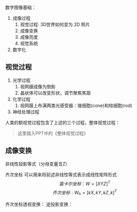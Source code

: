 数字图像基础：
1. 成像过程
    1. 视觉过程: 3D世界如何变为 2D 照片 
    2. 成像变换
    3. 成像亮度
    4. 视觉系统
2. 数字化

## 视觉过程
1. 光学过程
   1. 视网膜成像为倒影
   2. 晶状体可以改变形状，调节聚焦焦距
2. 化学过程
   1. 视网膜上布满两类光感受器：锥细胞(cone)和柱细胞(rod)
3. 神经处理过程

人类的额视觉过程包含了上述的三个过程，整体视觉过程：
> 这里插入PPT中的《整体视觉过程》
## 成像变换

非线性投影等式（分母变量含Z）

齐次坐标
可以用来将前述非线性等式表示成线性矩阵形式
$$
笛卡尔坐标：W = [X  Y Z]^T 
$$
$$
齐次坐标: W_h = [kX,kY,kZ,k]^T
$$

齐次坐标透视变换：
逆投影变换：